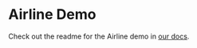 # Airline Demo

Check out the readme for the Airline demo in
[our docs](https://dagster.readthedocs.io/en/latest/sections/demos/airline_demo.html).

